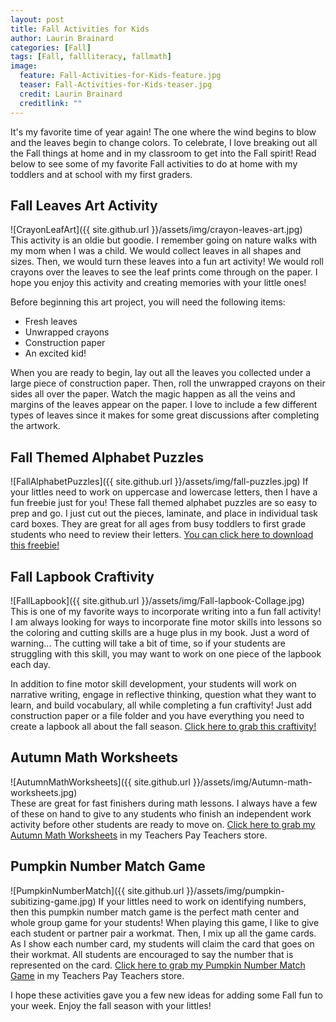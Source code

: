 ```yaml
---
layout: post
title: Fall Activities for Kids
author: Laurin Brainard
categories: [Fall]
tags: [Fall, fallliteracy, fallmath]
image:
  feature: Fall-Activities-for-Kids-feature.jpg
  teaser: Fall-Activities-for-Kids-teaser.jpg
  credit: Laurin Brainard
  creditlink: ""
---
```

It's my favorite time of year again! The one where the wind begins to blow and the leaves begin to change colors. To celebrate, I love breaking out all the Fall things at home and in my classroom to get into the Fall spirit! Read below to see some of my favorite Fall activities to do at home with my toddlers and at school with my first graders. 

## Fall Leaves Art Activity
![CrayonLeafArt]({{ site.github.url }}/assets/img/crayon-leaves-art.jpg)
<br /> 
This activity is an oldie but goodie. I remember going on nature walks with my mom when I was a child. We would collect leaves in all shapes and sizes. Then, we would turn these leaves into a fun art activity! We would roll crayons over the leaves to see the leaf prints come through on the paper. I hope you enjoy this activity and creating memories with your little ones! 

Before beginning this art project, you will need the following items:

* Fresh leaves
* Unwrapped crayons
* Construction paper
* An excited kid!

When you are ready to begin, lay out all the leaves you collected under a large piece of construction paper. Then, roll the unwrapped crayons on their sides all over the paper. Watch the magic happen as all the veins and margins of the leaves appear on the paper. I love to include a few different types of leaves since it makes for some great discussions after completing the artwork. 

## Fall Themed Alphabet Puzzles
![FallAlphabetPuzzles]({{ site.github.url }}/assets/img/fall-puzzles.jpg)
If your littles need to work on uppercase and lowercase letters, then I have a fun freebie just for you! These fall themed alphabet puzzles are so easy to prep and go. I just cut out the pieces, laminate, and place in individual task card boxes. They are great for all ages from busy toddlers to first grade students who need to review their letters. [You can click here to download this freebie!](https://www.teacherspayteachers.com/Product/Fall-Themed-Alphabet-Puzzles-4212470?utm_source=PB%20Blog&utm_campaign=Favorite%20Fall%20Activities)

## Fall Lapbook Craftivity
![FallLapbook]({{ site.github.url }}/assets/img/Fall-lapbook-Collage.jpg)
<br /> 
This is one of my favorite ways to incorporate writing into a fun fall activity! I am always looking for ways to incorporate fine motor skills into lessons so the coloring and cutting skills are a huge plus in my book. Just a word of warning... The cutting will take a bit of time, so if your students are struggling with this skill,  you may want to work on one piece of the lapbook each day. 

In addition to fine motor skill development, your students will work on narrative writing, engage in reflective thinking, question what they want to learn, and build vocabulary, all while completing a fun craftivity! Just add construction paper or a file folder and you have everything you need to create a lapbook all about the fall season. [Click here to grab this craftivity!](https://www.teacherspayteachers.com/Product/Fall-Lapbook-A-Writing-Craftivity-About-Autumn-3450881?utm_source=PB%20Blog&utm_campaign=Fall%20Favorites%20Blog%20-%20Fall%20Lapbook%20Link)

## Autumn Math Worksheets
![AutumnMathWorksheets]({{ site.github.url }}/assets/img/Autumn-math-worksheets.jpg)
<br /> 
These are great for fast finishers during math lessons. I always have a few of these on hand to give to any students who finish an independent work activity before other students are ready to move on. [Click here to grab my Autumn Math Worksheets](https://www.teacherspayteachers.com/Product/Autumn-Math-Worksheets-3480928?utm_source=PB%20Blog&utm_campaign=Fall%20Favorites%20Blog%20Autumn%20Math%20Worksheets) in my Teachers Pay Teachers store.

## Pumpkin Number Match Game 
![PumpkinNumberMatch]({{ site.github.url }}/assets/img/pumpkin-subitizing-game.jpg)
If your littles need to work on identifying numbers, then this pumpkin number match game is the perfect math center and whole group game for your students! When playing this game, I like to give each student or partner pair a workmat. Then, I mix up all the game cards. As I show each number card, my students will claim the card that goes on their workmat. All students are encouraged to say the number that is represented on the card. [Click here to grab my Pumpkin Number Match Game](https://www.teacherspayteachers.com/Product/Subitizing-Math-Activity-Pumpkin-Themed-4107652?utm_source=PB%20Blog&utm_campaign=Fall%20Activities%20for%20Kids%20Pumpkin%20Subitizing) in my Teachers Pay Teachers store.

I hope these activities gave you a few new ideas for adding some Fall fun to your week. Enjoy the fall season with your littles! 